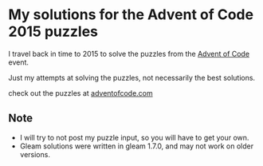 # My solutions for the Advent of Code 2015 puzzles

I travel back in time to 2015 to solve the puzzles from the [Advent of Code](https://adventofcode.com/2015) event.

Just my attempts at solving the puzzles, not necessarily the best solutions.

check out the puzzles at [adventofcode.com](https://adventofcode.com/2015)

## **Note**

- I will try to not post my puzzle input, so you will have to get your own.
- Gleam solutions were written in gleam 1.7.0, and may not work on older versions.
